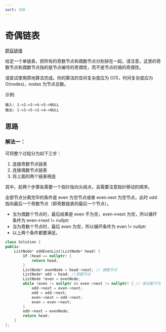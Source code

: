 ```yaml
---
sort: 328
---
```

# 奇偶链表

[题目链接](https://ironartisan.top/myLeetcode/)


给定一个单链表，把所有的奇数节点和偶数节点分别排在一起。请注意，这里的奇数节点和偶数节点指的是节点编号的奇偶性，而不是节点的值的奇偶性。

请尝试使用原地算法完成。你的算法的空间复杂度应为 O(1)，时间复杂度应为 O(nodes)，nodes 为节点总数。


示例:
```
输入: 1->2->3->4->5->NULL
输出: 1->3->5->2->4->NULL
```


## 思路

### 解法一：

可将整个过程分为如下三步：
1. 连接奇数节点链表
2. 连接偶数节点链表
3. 将上面的两个链表相连

其中，前两个步骤各需要一个指针指向头结点，且需要注意指针移动的顺序。

全部节点分离完毕的条件是 even 为空节点或者 even.next 为空节点，此时 odd 指向最后一个奇数节点（即奇数链表的最后一个节点）。
* 当为偶数个节点时，最后结果是 even 不为空，even->next 为空，所以循环条件为 even->next != nullptr
* 当为奇数个节点时，最后 even 为空，所以循环条件为 even != nullptr
* 以上两个条件都要满足。

```c++
class Solution {
public:
    ListNode* oddEvenList(ListNode* head) {
        if (head == nullptr) {
            return head;
        }
        ListNode* evenNode = head->next; // 偶数节点
        ListNode* odd = head; //奇数节点
        ListNode *even = evenNode;
        while (even != nullptr && even->next != nullptr) { // 保证都不为空
            odd->next = even->next;
            odd = odd->next;
            even->next = odd->next;
            even = even->next;
        }
        odd->next = evenNode;
        return head;
    }
};
```

